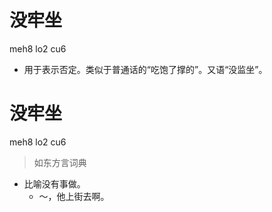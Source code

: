 # 没牢坐
meh8 lo2 cu6
- 用于表示否定。类似于普通话的“吃饱了撑的”。又语“没监坐”。

# 没牢坐
meh8 lo2 cu6
> 如东方言词典
- 比喻没有事做。
  - ～，他上街去啊。
